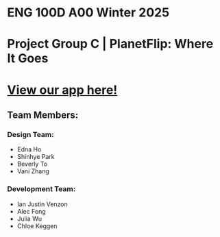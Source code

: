 # ENG 100D A00 Winter 2025
# Project Group C | PlanetFlip: Where It Goes
# [View our app here!](https://ivenzon.github.io/PF-Where-It-Goes-Web/)

## Team Members:

### Design Team:
- Edna Ho
- Shinhye Park
- Beverly To
- Vani Zhang

### Development Team:
- Ian Justin Venzon
- Alec Fong
- Julia Wu
- Chloe Keggen
